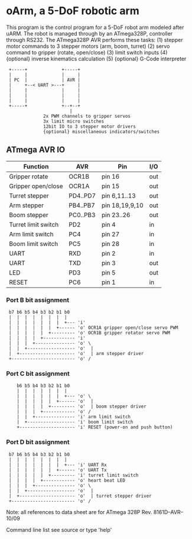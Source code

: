 # oArm, a 5-DoF robotic arm
This program is the control program for a 5-DoF robot arm modeled after uARM. The robot is managed through by an ATmega328P, controller through RS232.
The ATmega328P AVR performs these tasks:
(1) stepper motor commands to 3 stepper motors (arm, boom, turret)
(2) servo command to gripper (rotate, open/close)
(3) limit switch inputs
(4) {optional} inverse kinematics calculation 
(5) {optional} G-Code interpreter

```
 +-----+             +-----+
 |     |             |     |
 | PC  |             | AVR |
 |     +--< UART >---+     |
 |     |             |     |
 |     |             |     |
 |     |             |     |
 +-----+             +--+--+
                        |
              2x PWM channels to gripper servos
              3x limit micro switches
              12bit IO to 3 stepper motor drivers
              {optional} miscellaneous indicators/switches
```
## ATmega AVR IO
| Function            | AVR       | Pin            | I/O |
|---------------------|-----------|----------------|-----|
| Gripper rotate      | OCR1B     | pin 16         | out |
| Gripper open/close  | OCR1A     | pin 15         | out |
| Turret stepper      | PD4..PD7  | pin 6,11..13   | out |
| Arm stepper         | PB4..PB7  | pin 18,19,9,10 | out |
| Boom stepper        | PC0..PB3  | pin 23..26     | out |
| Turret limit switch | PD2       | pin 4          | in  |
| Arm limit switch    | PC4       | pin 27         | in  |
| Boom limit switch   | PC5       | pin 28         | in  |
| UART                | RXD       | pin 2          | in  |
| UART                | TXD       | pin 3          | out |
| LED                 | PD3       | pin 5          | out |
| RESET               | PC6       | pin 1          | in  |
### Port B bit assignment
```
 b7 b6 b5 b4 b3 b2 b1 b0
 |  |  |  |  |  |  |  |
 |  |  |  |  |  |  |  +--- 'i'
 |  |  |  |  |  |  +------ 'o' OCR1A gripper open/close servo PWM
 |  |  |  |  |  +--------- 'o' OCR1B gripper rotator servo PWM
 |  |  |  |  +------------ 'i'
 |  |  |  +--------------- 'o' \
 |  |  +------------------ 'o'  |
 |  +--------------------- 'o'  | arm stepper driver
 +------------------------ 'o' /
```
### Port C bit assignment
```
    b6 b5 b4 b3 b2 b1 b0
    |  |  |  |  |  |  |
    |  |  |  |  |  |  +--- 'o' \
    |  |  |  |  |  +------ 'o'  |
    |  |  |  |  +--------- 'o'  | boom stepper driver
    |  |  |  +------------ 'o' /
    |  |  +--------------- 'i' arm limit switch
    |  +------------------ 'i' boom limit switch
    +--------------------- 'i' RESET (power-on and push button)
```
### Port D bit assignment
```
 b7 b6 b5 b4 b3 b2 b1 b0
 |  |  |  |  |  |  |  |
 |  |  |  |  |  |  |  +--- 'i' UART Rx
 |  |  |  |  |  |  +------ 'o' UART Tx
 |  |  |  |  |  +--------- 'i' turret limit switch
 |  |  |  |  +------------ 'o' heart beat LED
 |  |  |  +--------------- 'o' \
 |  |  +------------------ 'o'  |
 |  +--------------------- 'o'  | turret stepper driver
 +------------------------ 'o' /
```
Note: all references to data sheet are for ATmega 328P Rev. 8161D–AVR–10/09

Command line list see source or type 'help'<CR>


